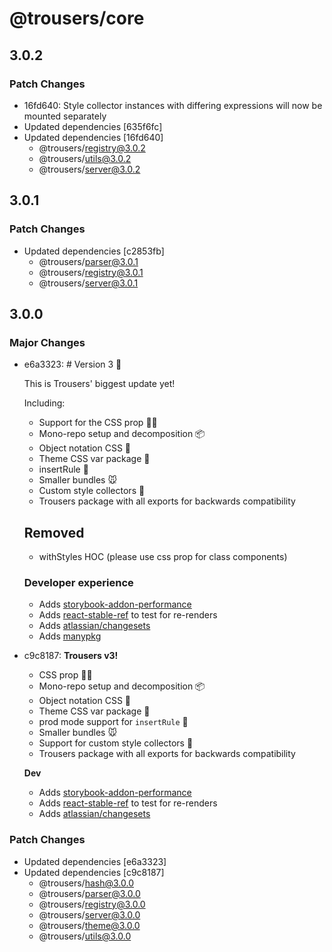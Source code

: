 # @trousers/core

## 3.0.2

### Patch Changes

-   16fd640: Style collector instances with differing expressions will now be mounted separately
-   Updated dependencies [635f6fc]
-   Updated dependencies [16fd640]
    -   @trousers/registry@3.0.2
    -   @trousers/utils@3.0.2
    -   @trousers/server@3.0.2

## 3.0.1

### Patch Changes

-   Updated dependencies [c2853fb]
    -   @trousers/parser@3.0.1
    -   @trousers/registry@3.0.1
    -   @trousers/server@3.0.1

## 3.0.0

### Major Changes

-   e6a3323: # Version 3 🎉

    This is Trousers' biggest update yet!

    Including:

    -   Support for the CSS prop 👩‍🎤
    -   Mono-repo setup and decomposition 📦
    -   Object notation CSS 🍞
    -   Theme CSS var package 🎨
    -   insertRule 🏹
    -   Smaller bundles 🐭
    -   Custom style collectors 🕺
    -   Trousers package with all exports for backwards compatibility

    ## Removed

    -   withStyles HOC (please use css prop for class components)

    ### Developer experience

    -   Adds [storybook-addon-performance](https://github.com/atlassian-labs/storybook-addon-performance)
    -   Adds [react-stable-ref](https://github.com/danieldelcore/react-stable-ref) to test for re-renders
    -   Adds [atlassian/changesets](https://github.com/atlassian/changesets)
    -   Adds [manypkg](https://github.com/Thinkmill/manypkg)

-   c9c8187: **Trousers v3!**

    -   CSS prop 👩‍🎤
    -   Mono-repo setup and decomposition 📦
    -   Object notation CSS 🍞
    -   Theme CSS var package 🎨
    -   prod mode support for `insertRule` 🏹
    -   Smaller bundles 🐭
    -   Support for custom style collectors 🕺
    -   Trousers package with all exports for backwards compatibility

    **Dev**

    -   Adds [storybook-addon-performance](https://github.com/atlassian-labs/storybook-addon-performance)
    -   Adds [react-stable-ref](https://github.com/danieldelcore/react-stable-ref) to test for re-renders
    -   Adds [atlassian/changesets](https://github.com/atlassian/changesets)

### Patch Changes

-   Updated dependencies [e6a3323]
-   Updated dependencies [c9c8187]
    -   @trousers/hash@3.0.0
    -   @trousers/parser@3.0.0
    -   @trousers/registry@3.0.0
    -   @trousers/server@3.0.0
    -   @trousers/theme@3.0.0
    -   @trousers/utils@3.0.0

